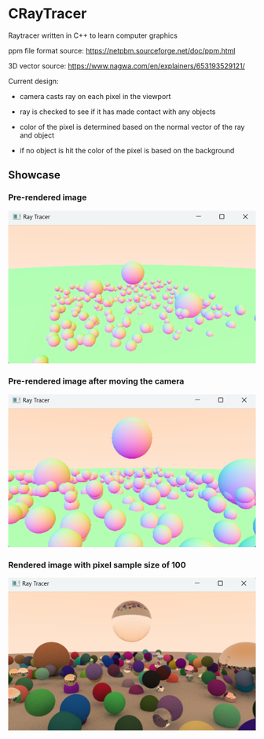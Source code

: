 # CRayTracer
Raytracer written in C++ to learn computer graphics

ppm file format source: https://netpbm.sourceforge.net/doc/ppm.html

3D vector source: https://www.nagwa.com/en/explainers/653193529121/

Current design:
- camera casts ray on each pixel in the viewport

- ray is checked to see if it has made contact with any objects

- color of the pixel is determined based on the normal vector of the ray and object

- if no object is hit the color of the pixel is based on the background

## Showcase

### Pre-rendered image

![alt text](https://github.com/marwan475/CRayTracer/blob/main/Raytracer%20images/Screenshot%202024-09-24%20205903.png?raw=true)

### Pre-rendered image after moving the camera

![alt text](https://github.com/marwan475/CRayTracer/blob/main/Raytracer%20images/Screenshot%202024-09-24%20205820.png?raw=true)

### Rendered image with pixel sample size of 100

![alt text](https://github.com/marwan475/CRayTracer/blob/main/Raytracer%20images/Screenshot%202024-09-24%20205750.png?raw=true)
